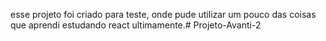 esse projeto foi criado para teste, onde pude utilizar um pouco das coisas que aprendi estudando react ultimamente.#   P r o j e t o - A v a n t i - 2  
 